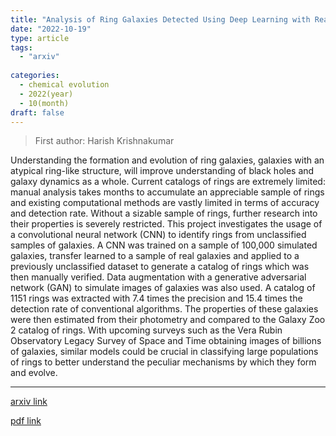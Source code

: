 ```yaml
---
title: "Analysis of Ring Galaxies Detected Using Deep Learning with Real and Simulated Data"
date: "2022-10-19"
type: article
tags:
  - "arxiv"
  
categories:
  - chemical evolution
  - 2022(year)
  - 10(month)
draft: false
---
```

> First author: Harish Krishnakumar

 Understanding the formation and evolution of ring galaxies, galaxies with an
atypical ring-like structure, will improve understanding of black holes and
galaxy dynamics as a whole. Current catalogs of rings are extremely limited:
manual analysis takes months to accumulate an appreciable sample of rings and
existing computational methods are vastly limited in terms of accuracy and
detection rate. Without a sizable sample of rings, further research into their
properties is severely restricted. This project investigates the usage of a
convolutional neural network (CNN) to identify rings from unclassified samples
of galaxies. A CNN was trained on a sample of 100,000 simulated galaxies,
transfer learned to a sample of real galaxies and applied to a previously
unclassified dataset to generate a catalog of rings which was then manually
verified. Data augmentation with a generative adversarial network (GAN) to
simulate images of galaxies was also used. A catalog of 1151 rings was
extracted with 7.4 times the precision and 15.4 times the detection rate of
conventional algorithms. The properties of these galaxies were then estimated
from their photometry and compared to the Galaxy Zoo 2 catalog of rings. With
upcoming surveys such as the Vera Rubin Observatory Legacy Survey of Space and
Time obtaining images of billions of galaxies, similar models could be crucial
in classifying large populations of rings to better understand the peculiar
mechanisms by which they form and evolve.

---
[arxiv link](http://arxiv.org/abs/2210.11428v1)

[pdf link](http://arxiv.org/pdf/2210.11428v1)